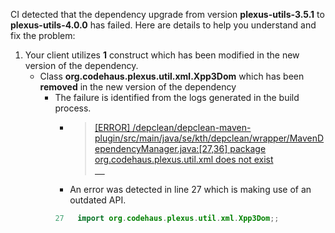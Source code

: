 CI detected that the dependency upgrade from version **plexus-utils-3.5.1** to **plexus-utils-4.0.0** has failed. Here are details to help you understand and fix the problem:
1. Your client utilizes **1** construct which has been modified in the new version of the dependency.
   * <summary>Class <b>org.codehaus.plexus.util.xml.Xpp3Dom</b> which has been <b>removed</b> in the new version of the dependency</summary>
            
        *  <summary>The failure is identified from the logs generated in the build process. </summary>
          
            *   >[[ERROR] /depclean/depclean-maven-plugin/src/main/java/se/kth/depclean/wrapper/MavenDependencyManager.java:[27,36] package org.codehaus.plexus.util.xml does not exist<br>&nbsp;&nbsp;&nbsp;&nbsp;](https://github.com/chains-project/breaking-good/actions/runs/8110103454/job/22166641300#step:4:1786)
            *   An error was detected in line 27 which is making use of an outdated API.
             ``` java
             27   import org.codehaus.plexus.util.xml.Xpp3Dom;;
            ```
            


